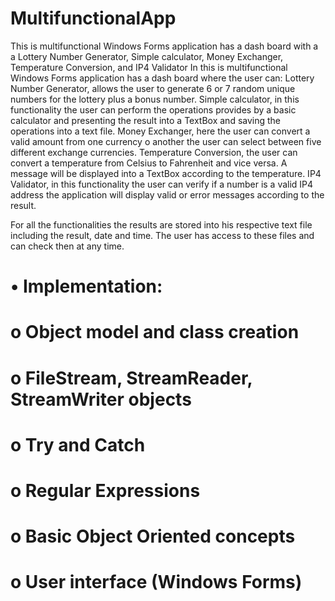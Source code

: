 # MultifunctionalApp
This is multifunctional Windows Forms application has a dash board with a a Lottery Number Generator, Simple calculator, Money Exchanger, Temperature Conversion, and IP4 Validator
In this is multifunctional Windows Forms application has a dash board where the user can:
Lottery Number Generator, allows the user to generate 6 or 7 random unique numbers for the lottery plus a bonus number. 
Simple calculator, in this functionality the user can perform the operations provides by a basic calculator and presenting the result into a TextBox and saving the operations into a text file.
Money Exchanger, here the user can convert a valid amount from one currency o another the user can select between five different exchange currencies. 
Temperature Conversion, the user can convert a temperature from Celsius to Fahrenheit and vice versa. A message will be displayed into a TextBox according to the temperature. 
IP4 Validator, in this functionality the user can verify if a number is a valid IP4 address the application will display valid or error messages according to the result.

 For all the functionalities the results are stored into his respective text file including the result, date and time. The user has access to these files and can check then at any time.

# •	Implementation:
#  o	Object model and class creation 
#  o	FileStream, StreamReader, StreamWriter objects
#  o	Try and Catch
#  o	Regular Expressions 
#  o	Basic Object Oriented concepts
#  o	User interface (Windows Forms)
